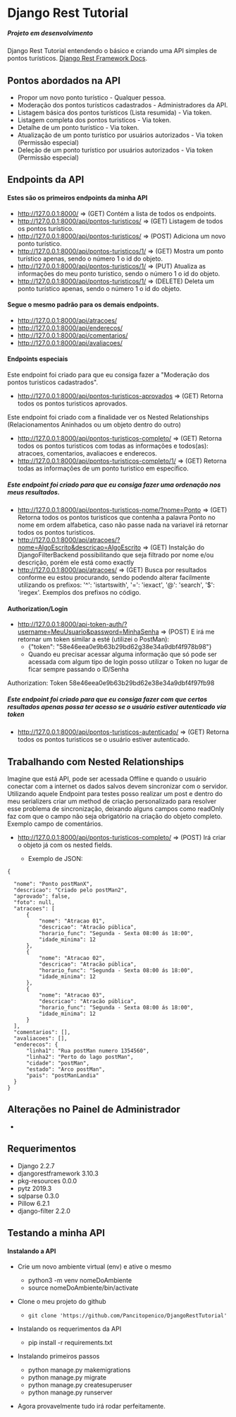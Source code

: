 # Django Rest Tutorial

##### Projeto em desenvolvimento
Django Rest Tutorial entendendo o básico e criando uma API simples de pontos turísticos.
[Django Rest Framework Docs](https://www.django-rest-framework.org/).

## Pontos abordados na API

- Propor um novo ponto turístico - Qualquer pessoa.
- Moderação dos pontos turísticos cadastrados - Administradores da API.
- Listagem básica dos pontos turísticos (Lista resumida) - Via token.
- Listagem completa dos pontos turisticos - Via token.
- Detalhe de um ponto turístico - Via token.
- Atualização de um ponto turístico por usuários autorizados - Via token (Permissão especial)
- Deleção de um ponto turístico por usuários autorizados - Via token (Permissão especial)

## Endpoints da API
#### Estes são os primeiros endpoints da minha API
- http://127.0.0.1:8000/ => (GET) Contém a lista de todos os endpoints.
- http://127.0.0.1:8000/api/pontos-turisticos/ => (GET) Listagem de todos os pontos turístico.
- http://127.0.0.1:8000/api/pontos-turisticos/ => (POST) Adiciona um novo ponto turístico.
- http://127.0.0.1:8000/api/pontos-turisticos/1/ => (GET) Mostra um ponto turístico apenas, sendo o número 1 o id do objeto.
- http://127.0.0.1:8000/api/pontos-turisticos/1/ => (PUT) Atualiza as informações do meu ponto turistico, sendo o número 1 o id do objeto.
- http://127.0.0.1:8000/api/pontos-turisticos/1/ => (DELETE) Deleta um ponto turístico apenas, sendo o número 1 o id do objeto.

#### Segue o mesmo padrão para os demais endpoints.
- http://127.0.0.1:8000/api/atracoes/
- http://127.0.0.1:8000/api/enderecos/
- http://127.0.0.1:8000/api/comentarios/
- http://127.0.0.1:8000/api/avaliacoes/

#### Endpoints especiais
Este endpoint foi criado para que eu consiga fazer a "Moderação dos pontos turisticos cadastrados".
- http://127.0.0.1:8000/api/pontos-turisticos-aprovados => (GET) Retorna todos os pontos turisticos aprovados.

Este endpoint foi criado com a finalidade ver os Nested Relationships (Relacionamentos Aninhados ou um objeto dentro do outro)
- http://127.0.0.1:8000/api/pontos-turisticos-completo/ => (GET) Retorna todos os pontos turisticos com todas as informações e todos(as): atracoes, comentarios, avaliacoes e enderecos.
- http://127.0.0.1:8000/api/pontos-turisticos-completo/1/ => (GET) Retorna todas as informações de um ponto turistico em específico.


##### Este endpoint foi criado para que eu consiga fazer uma ordenação nos meus resultados.
- http://127.0.0.1:8000/api/pontos-turisticos-nome/?nome=Ponto => (GET) Retorna todos os pontos turisticos que contenha a palavra Ponto no nome em ordem alfabetica, caso não passe nada na variavel irá retornar todos os pontos turisticos.
- http://127.0.0.1:8000/api/atracoes/?nome=AlgoEscrito&descricao=AlgoEscrito => (GET) Instalção do DjangoFilterBackend possibilitando que seja filtrado por nome e/ou descrição, porém ele está como exactly
- http://127.0.0.1:8000/api/atracoes/ => (GET) Busca por resultados conforme eu estou procurando, sendo podendo alterar facilmente utilizando os prefixos: '^': 'istartswith', '=': 'iexact', '@': 'search', '$': 'iregex'. Exemplos  dos prefixos no código.

#### Authorization/Login
- http://127.0.0.1:8000/api-token-auth/?username=MeuUsuario&password=MinhaSenha => (POST) E irá me retornar um token similar a esté (utilizei o PostMan):
  - {"token": "58e46eea0e9b63b29bd62g38e34a9dbf4f978b98"}
  - Quando eu precisar acessar alguma informação que só pode ser acessada com algum tipo de login posso utilizar o Token no lugar de ficar sempre passando o ID/Senha

Authorization: Token 58e46eea0e9b63b29bd62e38e34a9dbf4f97fb98

##### Este endpoint foi criado para que eu consiga fazer com que certos resultados apenas possa ter acesso se o usuário estiver autenticado via token
- http://127.0.0.1:8000/api/pontos-turisticos-autenticado/ => (GET) Retorna todos os pontos turisticos se o usuário estiver autenticado.

## Trabalhando com Nested Relationships
Imagine que está API, pode ser acessada Offline e quando o usuário conectar com a internet os dados salvos devem sincronizar com o servidor. Utilizando aquele Endpoint para testes posso realizar um post e dentro do meu serializers criar um method de criação personalizado para resolver esse problema de sincronização, deixando alguns campos como readOnly faz com que o campo não seja obrigatório na criação do objeto completo. Exemplo campo de comentários.
- http://127.0.0.1:8000/api/pontos-turisticos-completo/ => (POST) Irá criar o objeto já com os nested fields.

  - Exemplo de JSON:
```Json5
{
    
  "nome": "Ponto postManX",
  "descricao": "Criado pelo postMan2",
  "aprovado": false,
  "foto": null,
  "atracoes": [
      {
          "nome": "Atracao 01",
          "descricao": "Atracão pública",
          "horario_func": "Segunda - Sexta 08:00 ás 18:00",
          "idade_minima": 12
      },
      {
          "nome": "Atracao 02",
          "descricao": "Atracão pública",
          "horario_func": "Segunda - Sexta 08:00 ás 18:00",
          "idade_minima": 12
      },
      {
          "nome": "Atracao 03",
          "descricao": "Atracão pública",
          "horario_func": "Segunda - Sexta 08:00 ás 18:00",
          "idade_minima": 12
      }
  ],
  "comentarios": [],
  "avaliacoes": [],
  "enderecos": {
      "linha1": "Rua postMan numero 1354560",
      "linha2": "Perto do lago postMan",
      "cidade": "postMan",
      "estado": "Arco postMan",
      "pais": "postManLandia"
  }
}
```

## Alterações no Painel de Administrador
- 

## Requerimentos
- Django 2.2.7
- djangorestframework 3.10.3
- pkg-resources 0.0.0
- pytz 2019.3
- sqlparse 0.3.0
- Pillow 6.2.1
- django-filter 2.2.0

## Testando a minha API
#### Instalando a API
- Crie um novo ambiente virtual (env) e ative o mesmo
  - python3 -m venv nomeDoAmbiente
  - source nomeDoAmbiente/bin/activate

- Clone o meu projeto do github
  -  `git clone 'https://github.com/Pancitopenico/DjangoRestTutorial'`

- Instalando os requerimentos da API
  - pip install -r requirements.txt
  
- Instalando primeiros passos
  - python manage.py makemigrations
  - python manage.py migrate
  - python manage.py createsuperuser
  - python manage.py runserver
  
- Agora provavelmente tudo irá rodar perfeitamente.